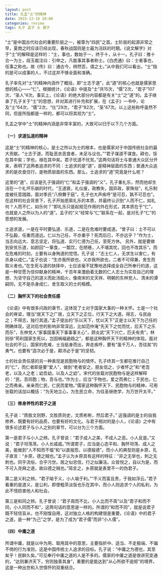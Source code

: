 ```yaml
---
layout: post
title: 孔孟"士"的精神
date: 2015-12-16 20:00
categories: review
tags: 孔子 孟子 士 君子
---
```


“士”是中国古代社会的重要阶层之一，被尊为“四民”之首。士阶层的起源非常之早，夏商之时应该已经出现，春秋战国则是士最为活跃的时期。《说文解字》对于“士”的解释是这样的：“士，事也，数始于一，终于十，从十一。孔子曰：推十合一为士，段玉裁注曰：引申之，凡能事其事者称士。《白虎通》曰：士者事也，任事之称也。故《传》曰：通古今，辨然否，谓之士。”从中我们可以看出，“士”指的是可以成事的人，不过这并不够全面和准确。

孔子率先对“士”的精神内涵作了概括，即“士志于道”，此“道”的核心也就是儒家思想的核心——“仁”。根据统计，《论语》中提及“士”共15次，“儒”2次，“君子”107次，“圣人”4次。事实上，《论语》的绝大部分内容都是有关“士”之“道”的。孟子继承了孔子关于“士”的思想，并对其进行补充和扩展，在《孟子》一书中，论及“士”64次，“儒”2次，“仕”29次，“君子”82次，“圣”47次。以上这些称呼虽然不同，但是所指都是一样的，都可以将其视为“士”。

孔孟之学中“士”的精神内涵是非常丰富的，大致可以归于以下几个方面。

#### （一）求道弘道的精神

这是“士”的精神的核心，是士之所以为士的根本，也是儒家对于中国传统社会的最大贡献。“士志于道，而耻恶衣恶食者，未足与议也。”“君子谋道不谋食。耕也，馁在其中矣；学也，禄在其中矣。君子忧道不忧贫。”这两句话将士与普通大众区分开来，表明了这两者追求的不同：士追求的是“道”，是精神层面的东西；普通大众追求的是衣食住行，是物质层面的东西。那么，士追求的“道”究竟是什么呢？

这里的“道”，应该是孔子强调的“仁”和孟子强调的“义”。孔子重礼乐，然而他却生活在一个礼坏乐崩的时代，“王道衰，礼仪废，政教失，国异政，家殊俗”，礼乐制度被任意践踏，面对季氏“八佾舞于庭”，孔子也大声疾呼“是可忍，孰不可忍也”。在这样的社会背景下，孔子开始思索礼乐的本质，并最终认识到“人而不仁，如礼何？人而不仁，如乐何？”即礼乐只是起规范作用的外在形式，其本质在于“仁”，也就是人之所以为人的“道”。孟子的“义”经常与“仁”联系在一起，是对孔子“仁”的思想的发展。

士追求道，一是在平时要弘道、乐道，二是在危难时要成道。“曾子曰：士不可以不弘毅，任重而道远。仁以为己任，不亦重乎？死而后已，不亦远乎？”作为士，当志向远大、意志坚定，将弘道、实行仁德为己任，至死方休。 另外，就是要做到安贫乐道，如颜回“一箪食，一瓢饮，在陋巷，人不堪其忧，回也不改其乐”。而在危难的时刻，士要有以身殉道的觉悟。孔子说：“志士仁人，无求生以害仁，有杀身以成仁。”孟子也说：“生亦我所欲也，义亦我所欲也，二者不可得兼，舍生而取义者也。”在生死与道的抉择中，士应该毫不犹豫地选择成全自己所奉行的道，这是一种甘愿为信仰献身的精神，千百年来激励着无数的仁人志士为实现自己的理想、为坚守自己的道义而赴汤蹈火，像南宋的文天祥、明朝的东林党人、清末的谭嗣同，无不是杀身成仁、舍生取义的士的楷模。

#### （二）胸怀天下的社会责任感

《论语》中有很多问政的章节，这体现了士对于国家大事的一种关怀。士是一个社会的脊梁，理当“居天下之广居，立天下之正位，行天下之大道。得志，与民由之；不得志，独行其道。”孟子提出的“乐以天下，忧以天下”正是士以天下为己任的明确体现，这对后世的影响非常深远，比如范仲淹“先天下之忧而忧，后天下之乐而乐”，东林党人“家事国事天下事事事关心”，顾炎武“天下兴亡，匹夫有责”，林则徐“苟利国家生死以，岂因祸福避趋之”，都是这种胸怀天下的精神的体现。面对社会的不公，国家的危难，士当挺身而出，奔走疾呼，要有“虽千万人，吾往矣”的勇气，也要有“造次必于是，颠沛必于是”的坚韧。

士的社会责任感的另一种表现是民胞物与的情怀。孔子终其一生都在推行自己的“仁”，而仁者即是要“爱人”，做到“老者安之，朋友信之，少者怀之”和“老吾老，以及人之老；幼吾幼，以及人之幼”。宋代的张载对民胞物与是这样解释的：“民，吾同胞；物，吾与也。”作为士，应当“于物也，爱之而弗仁；于民也，仁之而弗亲。亲亲而仁民，仁民而爱物。”儒家这种胸怀天下、民胞物与的精神，可用张载的话加以概括：“为天地立心，为生民立命，为往圣继绝学，为万世开太平。”

#### （三）修身养性的君子之道

孔子说：“质胜文则野，文胜质则史，文质彬彬，然后君子。” 这强调的是士的自我修养，既要有好的品质，也要有好的文化。与君子相对的是小人，《论语》之中有很多论述君子与小人之别的章节，可以分为三个方面。

第一是君子与小人之辨。孔子曾说：“君子成人之美，不成人之恶。小人反是。”又说：“君子坦荡荡，小人长戚戚。”所谓君子，应当是心态平和、胸怀坦荡、成人之美，能做到“人不知而不愠”和“以直报怨，以德报德”。而小人的典型则是乡原，孔子直言：“乡原，德之贼也。”孟子认为乡原具有这样的特征：“非之无举也，刺之无刺也。同乎流俗，合乎污世。居之似忠信，行之似廉洁。众皆悦之，自以为是，而不可入尧舜之道，故曰德之贼也。”简言之，乡原就是表里不一的伪君子。

第二是义利之辨。“君子喻于义，小人喻于利。”“不义而富且贵，于我如浮云。”君子看重的是道义，是公利，即使粗茶淡饭也乐在其中，而小人则追求个人的私利，为此不惜损害他人和社会。

第三是和同之辨。孔子曾说：“君子周而不比，小人比而不周”以及“君子和而不同，小人同而不和”，这两句话的意思是一样的。所谓的“和而不同”，就是说君子既不轻信盲从，也不刚愎自用，这对独立人格的构建很是重要。《论语》中的君子之道，是一种“为己”之学，是为了成为“君子儒”而非“小人儒”。

#### （四）中庸之道

所谓中庸，就是以中为用、取用其中的意思，主要指折中、适当、不走极端、不偏不倚的行为准则，这是中国传统士人追求的目标。孔子说：“中庸之为德也，其至矣乎！民鲜久矣。”可见奉行中庸之道的人是不多的。儒家的中庸之道是很讲究变通的，“达则兼济天下，穷则独善其身”，重要的是能达到“从心所欲不逾矩”的境界，这是一种出世和入世情怀的双重结合。

